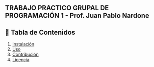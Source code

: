 ## TRABAJO PRACTICO GRUPAL DE PROGRAMACIÓN 1 - Prof. Juan Pablo Nardone

## 📖 Tabla de Contenidos
1. [Instalación](#instalación)
2. [Uso](#uso)
3. [Contribución](#contribución)
4. [Licencia](#licencia)
